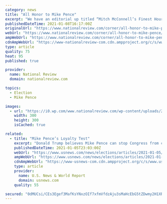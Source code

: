 ```yaml
---
category: news
title: "All Honor to Mike Pence"
excerpt: "We have an editorial up titled “Mitch McConnell’s Finest Hour” that also makes a nod to the admirable role which Mike Pence played in the proceedings on Wednesday. I want to underline that point because I thought Pence would recuse himself,"
publishedDateTime: 2021-01-08T16:17:00Z
originalUrl: "https://www.nationalreview.com/corner/all-honor-to-mike-pence/"
webUrl: "https://www.nationalreview.com/corner/all-honor-to-mike-pence/"
ampWebUrl: "https://www.nationalreview.com/corner/all-honor-to-mike-pence/amp/"
cdnAmpWebUrl: "https://www-nationalreview-com.cdn.ampproject.org/c/s/www.nationalreview.com/corner/all-honor-to-mike-pence/amp/"
type: article
quality: 75
heat: 95
published: true

provider:
  name: National Review
  domain: nationalreview.com

topics:
  - Election
  - Mike Pence

images:
  - url: "https://i0.wp.com/www.nationalreview.com/wp-content/uploads/2020/10/pence.jpg?resize=300%2C300&ssl=1"
    width: 300
    height: 300
    isCached: true

related:
  - title: "Mike Pence’s Loyalty Test"
    excerpt: "Donald Trump believes Mike Pence can stop Congress from certifying his election loss. It’s not true, but there could still be hell to pay when he doesn’t."
    publishedDateTime: 2021-01-05T23:03:00Z
    webUrl: "https://www.usnews.com/news/elections/articles/2021-01-05/mike-pences-loyalty-test"
    ampWebUrl: "https://www.usnews.com/news/elections/articles/2021-01-05/mike-pences-loyalty-test?context=amp"
    cdnAmpWebUrl: "https://www-usnews-com.cdn.ampproject.org/c/s/www.usnews.com/news/elections/articles/2021-01-05/mike-pences-loyalty-test?context=amp"
    type: article
    provider:
      name: U.S. News & World Report
      domain: usnews.com
    quality: 55

secured: "0dMUCsi/CEs3Egef3MafKsYNxzOIf7xfmVfdzAju3sMaHcEbG5tZDwmy2H1XRn8VGQ6drCQl8jZ2JybYulsR5RNnRscBfxGZk9RlgfM5p01eu7/utZ9F/4aBUZRuHJaiuRmKjYzSDTVBk8HE12PWow4ePvZGAJLMYHGtNNGTbOZ7EK6AyAuT5m694iBY9zxKJ8w1xvSm/6Ezxzb7jscM3RG1G62PpCG+WUIcQvBVbA8MT4uhNo/gSlCEvDkWXXTckmVJhsAQh3BAKXYAcJTinIR2OaKOpBng5v1dy7xzj0glprTXKQVl3xu+eOhiOSgXmN2PBUPRRzIbYU4E0WrRH5oqsT2E0Jtw8To7D3/N26A=;cTw5RzMq/ez7Tsmx/y71RA=="
---
```


